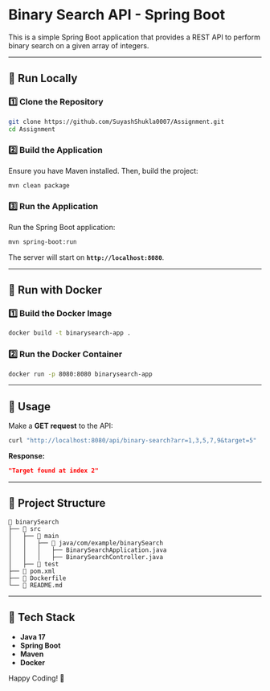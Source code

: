 # Binary Search API - Spring Boot

This is a simple Spring Boot application that provides a REST API to perform binary search on a given array of integers.

---

## 🚀 **Run Locally**

### **1️⃣ Clone the Repository**
```sh
git clone https://github.com/SuyashShukla0007/Assignment.git
cd Assignment
```

### **2️⃣ Build the Application**
Ensure you have Maven installed. Then, build the project:
```sh
mvn clean package
```

### **3️⃣ Run the Application**
Run the Spring Boot application:
```sh
mvn spring-boot:run
```
The server will start on **`http://localhost:8080`**.

---

## 🐳 **Run with Docker**

### **1️⃣ Build the Docker Image**
```sh
docker build -t binarysearch-app .
```

### **2️⃣ Run the Docker Container**
```sh
docker run -p 8080:8080 binarysearch-app
```

---

## 🎯 **Usage**
Make a **GET request** to the API:

```sh
curl "http://localhost:8080/api/binary-search?arr=1,3,5,7,9&target=5"
```

**Response:**
```json
"Target found at index 2"
```

---

## 📜 **Project Structure**
```
📁 binarySearch
├── 📂 src
│   ├── 📂 main
│   │   ├── 📂 java/com/example/binarySearch
│   │   │   ├── BinarySearchApplication.java
│   │   │   ├── BinarySearchController.java
│   ├── 📂 test
├── 📄 pom.xml
├── 📄 Dockerfile
└── 📄 README.md
```

---

## 📌 **Tech Stack**
- **Java 17**
- **Spring Boot**
- **Maven**
- **Docker**

Happy Coding! 🚀
